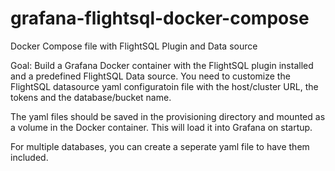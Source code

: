 # grafana-flightsql-docker-compose
Docker Compose file with FlightSQL Plugin and Data source

Goal:
Build a Grafana Docker container with the FlightSQL plugin installed and a predefined FlightSQL Data source. 
You need to customize the FlightSQL datasource yaml configuratoin file with the host/cluster URL, the tokens and the database/bucket name.

The yaml files should be saved in the provisioning directory and mounted as a volume in the Docker container. This will load it into Grafana on startup.

For multiple databases, you can create a seperate yaml file to have them included. 
